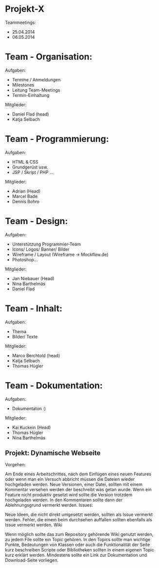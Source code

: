 ﻿Projekt-X
=========


Teammeetings: 
- 25.04.2014 
- 06.05.2014 


# Team - Organisation:

Aufgaben:
- Termine / Anmeldungen
- Milestones
- Leitung Team-Meetings
- Termin-Einhaltung

Mitglieder:
- Daniel Flad (head)
- Katja Selbach

# Team - Programmierung:

Aufgaben: 
- HTML & CSS
- Grundgerüst usw. 
- JSP / Skript / PHP ...

Mitglieder:
- Adrian  (Head)
- Marcel Bade
- Dennis Bohro


# Team - Design:

Aufgaben: 
- Unterstützung Programmier-Team
- Icons/ Logos/ Banner/ Bilder
- Wireframe / Layout (Wireframe -> Mockflow.de)
- Photoshop...

Mitglieder:
- Jan Niebauer  (Head)
- Nina Barthelmäs
- Daniel Flad


# Team - Inhalt:

Aufgaben: 
- Thema 
- Bilder/ Texte 

Mitglieder:
- Marco Berchtold (head)
- Katja Selbach
- Thomas Hügler



# Team - Dokumentation:

Aufgaben: 
- Dokumentaton :) 

Mitglieder:
- Kai Kuckein  (Head)
- Thomas Hügler
- Nina Barthelmäs





Projekt: Dynamische Webseite
----------------------------
Vorgehen:

Am Ende eines Arbeitschrittes, nach dem Einfügen eines neuen Features oder wenn man ein Versuch abbricht müssen die Dateien wieder hochgeladen werden.
Neue Versionen, einer Datei, sollten mit einem Kommentar versehen werden der beschreibt was getan wurde.
Wenn ein Feature nicht produktiv gesetzt wird sollte die Version trotzdem hochgeladen werden. In den Kommentaren sollte dann der Ablehnungsgrund vermerkt werden.
Issues:

Neue Ideen, die nicht direkt umgesetzt werden, sollten als Issue vermerkt werden.
Fehler, die einem beim durchsehen auffallen sollten ebenfalls als Issue vermerkt werden.
Wiki

Wenn möglich sollte das zum Repository gehörende Wiki genutzt werden, zu jedem File sollte ein Topic gehören.
In den Topics sollte man wichtige Punkte, Bedeutungen von Klassen oder auch die Funktionalität der Seite kurz beschreiben
Scripte oder Bibliotheken sollten in einem eigenen Topic kurz erklärt werden. Mindestens sollte ein Link zur Dokumentation und Download-Seite vorliegen.
